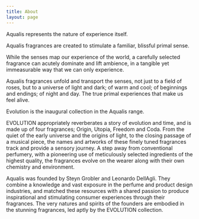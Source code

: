 ```yaml
---
title: About
layout: page
---
```


Aqualis represents the nature of experience itself. 

Aqualis fragrances are created to stimulate a familiar, blissful primal sense. 

While the senses map our experience of the world, a carefully selected fragrance can acutely dominate and lift ambience, in a tangible yet immeasurable way that we can only experience.

Aqualis fragrances unfold and transport the senses, not just to a field of roses, but to a universe of light and dark; of warm and cool; of beginnings and endings; of night and day. The true primal experiences that make us feel alive.

Evolution is the inaugural collection in the Aqualis range. 

EVOLUTION appropriately reverberates a story of evolution and time, and is made up of four fragrances; Origin, Utopia, Freedom and Coda. From the quiet of the early universe and the origins of light, to the closing passage of a musical piece, the names and artworks of these finely tuned fragrances track and provide a sensory journey. A step away from conventional perfumery, with a pioneering use of meticulously selected ingredients of the highest quality, the fragrances evolve on the wearer along with their own chemistry and environment.


Aqualis was founded by Steyn Grobler and Leonardo DellAgli. They combine a knowledge and vast exposure in the perfume and product design industries, and matched these resources with a shared passion to produce inspirational and stimulating consumer experiences through their fragrances. The very natures and spirits of the founders are embodied in the stunning fragrances, led aptly by the EVOLUTION collection.
